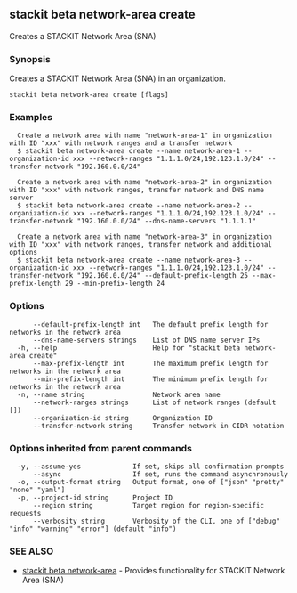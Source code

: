 ## stackit beta network-area create

Creates a STACKIT Network Area (SNA)

### Synopsis

Creates a STACKIT Network Area (SNA) in an organization.

```
stackit beta network-area create [flags]
```

### Examples

```
  Create a network area with name "network-area-1" in organization with ID "xxx" with network ranges and a transfer network
  $ stackit beta network-area create --name network-area-1 --organization-id xxx --network-ranges "1.1.1.0/24,192.123.1.0/24" --transfer-network "192.160.0.0/24"

  Create a network area with name "network-area-2" in organization with ID "xxx" with network ranges, transfer network and DNS name server
  $ stackit beta network-area create --name network-area-2 --organization-id xxx --network-ranges "1.1.1.0/24,192.123.1.0/24" --transfer-network "192.160.0.0/24" --dns-name-servers "1.1.1.1"

  Create a network area with name "network-area-3" in organization with ID "xxx" with network ranges, transfer network and additional options
  $ stackit beta network-area create --name network-area-3 --organization-id xxx --network-ranges "1.1.1.0/24,192.123.1.0/24" --transfer-network "192.160.0.0/24" --default-prefix-length 25 --max-prefix-length 29 --min-prefix-length 24
```

### Options

```
      --default-prefix-length int   The default prefix length for networks in the network area
      --dns-name-servers strings    List of DNS name server IPs
  -h, --help                        Help for "stackit beta network-area create"
      --max-prefix-length int       The maximum prefix length for networks in the network area
      --min-prefix-length int       The minimum prefix length for networks in the network area
  -n, --name string                 Network area name
      --network-ranges strings      List of network ranges (default [])
      --organization-id string      Organization ID
      --transfer-network string     Transfer network in CIDR notation
```

### Options inherited from parent commands

```
  -y, --assume-yes             If set, skips all confirmation prompts
      --async                  If set, runs the command asynchronously
  -o, --output-format string   Output format, one of ["json" "pretty" "none" "yaml"]
  -p, --project-id string      Project ID
      --region string          Target region for region-specific requests
      --verbosity string       Verbosity of the CLI, one of ["debug" "info" "warning" "error"] (default "info")
```

### SEE ALSO

* [stackit beta network-area](./stackit_beta_network-area.md)	 - Provides functionality for STACKIT Network Area (SNA)

